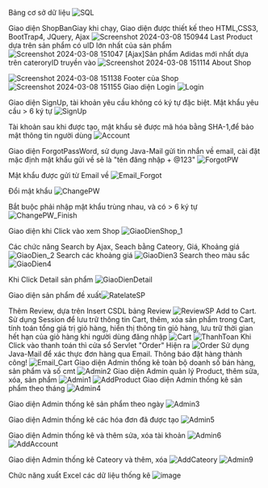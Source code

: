Bảng cơ sở dữ liệu ![SQL](https://github.com/o0oPintero0o/Java_Web/assets/138128879/f54670fc-22bd-46d3-8e6b-01cd0d6c28a8)

Giao diện ShopBanGiay khi chạy, Giao diện được thiết kế theo HTML,CSS3, BootTrap4, JQuery, Ajax
![Screenshot 2024-03-08 150944](https://github.com/o0oPintero0o/Java_Web/assets/138128879/9d5f5a56-2932-495c-9f82-7351eb39926e)
Last Product dựa trên sản phẩm có uID lớn nhất của sản phẩm
![Screenshot 2024-03-08 151047](https://github.com/o0oPintero0o/Java_Web/assets/138128879/23cd5963-ed40-4c65-8076-9837a323b33e)
[Ajax]Sản phẩm Adidas mới nhất dựa trên cateroryID truyền vào
![Screenshot 2024-03-08 151114](https://github.com/o0oPintero0o/Java_Web/assets/138128879/d2bedf79-0b0b-4b2c-ab26-59c7e95131fc)
About Shop

![Screenshot 2024-03-08 151138](https://github.com/o0oPintero0o/Java_Web/assets/138128879/283ed7c6-86af-4743-8b44-1232c1a7e550)
Footer của Shop
![Screenshot 2024-03-08 151155](https://github.com/o0oPintero0o/Java_Web/assets/138128879/99fb8e25-83e6-425d-b6ee-c7ce0c7fa8df)
Giao diện Login
![Login](https://github.com/o0oPintero0o/Java_Web/assets/138128879/978815df-1f9b-4a74-977f-244ecdbda5d2)

Giao diện SignUp, tài khoản yêu cầu không có ký tự đặc biệt. Mật khẩu yêu cầu > 6 ký tự
![SignUp](https://github.com/o0oPintero0o/Java_Web/assets/138128879/1f2388e7-367a-442a-8514-057a3bd89620)

Tài khoản sau khi được tạo, mật khẩu sẽ được mã hóa bằng SHA-1,để bảo mật thông tin người dùng
![Account](https://github.com/o0oPintero0o/Java_Web/assets/138128879/2646d30e-f93c-4240-9987-55550463e82c)

Giao diện ForgotPassWord, sử dụng Java-Mail gửi tin nhắn về email, cài đặt mặc định mật khẩu gửi về sẽ là "tên đăng nhập + @123"
![ForgotPW](https://github.com/o0oPintero0o/Java_Web/assets/138128879/5bfb7487-b71f-4305-a534-df75d865a4c8)

Mật khẩu được gửi từ Email về
![Email_Forgot](https://github.com/o0oPintero0o/Java_Web/assets/138128879/13698a51-29ac-4224-8278-c3edeb7df5f1)

Đổi mật khẩu ![ChangePW](https://github.com/o0oPintero0o/Java_Web/assets/138128879/bf2d2010-4830-4b83-bd32-914022b41098)

Bắt buộc phải nhập mật khẩu trùng nhau, và có > 6 ký tự
![ChangePW_Finish](https://github.com/o0oPintero0o/Java_Web/assets/138128879/09f75311-afd9-4e4c-af0c-976d64bf3a69)

Giao diện khi Click vào xem Shop
![GiaoDienShop_1](https://github.com/o0oPintero0o/Java_Web/assets/138128879/03430638-e5b8-4665-9c47-16bde709c62e)

Các chức năng Search by Ajax, Seach bằng Cateory, Giá, Khoảng giá
![GiaoDien_2](https://github.com/o0oPintero0o/Java_Web/assets/138128879/c0c9f60a-2c43-47d0-824f-3986498ac4b0)
Search các khoảng giá
![GiaoDien3](https://github.com/o0oPintero0o/Java_Web/assets/138128879/c0dc5a6d-626d-4459-b82e-9d5c81d24e50)
Search theo màu sắc
![GiaoDien4](https://github.com/o0oPintero0o/Java_Web/assets/138128879/a2d10fb1-1824-4bb0-bf83-bd74791c6dae)


Khi Click Detail sản phẩm
![GiaoDienDetail](https://github.com/o0oPintero0o/Java_Web/assets/138128879/a9a7035f-1845-4cde-a340-dfb7f00903e3)

Giao diện sản phẩm đề xuất![RatelateSP](https://github.com/o0oPintero0o/Java_Web/assets/138128879/101bec62-4b40-417e-8d99-a816847582a5)

Thêm Review, dựa trên Insert CSDL bảng Review
![ReviewSP](https://github.com/o0oPintero0o/Java_Web/assets/138128879/68f4ebcf-62d8-407b-b75e-ecdc78526254)
Add to Cart. Sử dụng Session để lưu trữ thông tin Cart, thêm, xóa sản phẩm trong Cart, tính toán tổng giá trị giỏ hàng, hiển thị thông tin giỏ hàng, lưu trữ thời gian hết hạn của giỏ hàng khi người dùng đăng nhập
![Cart](https://github.com/o0oPintero0o/Java_Web/assets/138128879/f63f2920-92d4-481e-ade0-e72cd603b918)
![ThanhToan](https://github.com/o0oPintero0o/Java_Web/assets/138128879/9d98bd52-31ec-4456-a163-766c76170d01)
Khi Click vào thanh toán thì cửa sổ Servlet "Order" Hiện ra
![Order](https://github.com/o0oPintero0o/Java_Web/assets/138128879/fba0f71b-ca45-4a55-bef0-c7f67aba9239)
Sử dụng Java-Mail để xác thực đơn hàng qua Email. Thông báo đặt hàng thành công!
![Email_Cart](https://github.com/o0oPintero0o/Java_Web/assets/138128879/228c6f2c-7848-4bec-bda1-d79da93db5db)
Giao diện Admin thống kê toàn bộ doanh số bán hàng, sản phẩm và số cmt
![Admin2](https://github.com/o0oPintero0o/Java_Web/assets/138128879/7a47aefe-b528-49ed-bda8-da9b8e59224e)
Giao diện Admin quản lý Product, thêm sửa, xóa, sản phẩm
![Admin1](https://github.com/o0oPintero0o/Java_Web/assets/138128879/74a2426c-0bca-4d7c-940d-7a16344768df)
![AddProduct](https://github.com/o0oPintero0o/Java_Web/assets/138128879/8d0ddfb6-fd36-4939-afdd-3348b03d63d4)
Giao diện Admin thống kê sản phẩm theo tháng 
![Admin4](https://github.com/o0oPintero0o/Java_Web/assets/138128879/737708bb-3b9d-4f01-bc16-37e26ff1adae)

Giao diện Admin thống kê sản phẩm theo ngày 
![Admin3](https://github.com/o0oPintero0o/Java_Web/assets/138128879/f1f56c10-9cb9-4d41-aaec-82a5b7e59caa)

Giao diện Admin thống kê các hóa đơn đã được tạo
![Admin5](https://github.com/o0oPintero0o/Java_Web/assets/138128879/3acc6ade-c58b-41b7-b9b1-2df6423b7625)

Giao diện Admin thống kê và thêm sửa, xóa tài khoản
![Admin6](https://github.com/o0oPintero0o/Java_Web/assets/138128879/886d9ad8-527d-42fa-8d42-92b5b05e0981)
![AddAccount](https://github.com/o0oPintero0o/Java_Web/assets/138128879/5ebc9843-35f2-41a4-9c44-51aeb0671cb3)

Giao diện Admin thống kê Cateory và thêm, xóa
![AddCateory](https://github.com/o0oPintero0o/Java_Web/assets/138128879/dd0ee288-59ff-49de-ac81-16bebe771647)
![Admin9](https://github.com/o0oPintero0o/Java_Web/assets/138128879/3ad0ea94-6052-4ea0-8313-40908afe0703)

Chức năng xuất Excel các dữ liệu thống kê
![image](https://github.com/o0oPintero0o/Java_Web/assets/138128879/d5e4ff37-985c-4764-ac8a-60d488804b3f)













